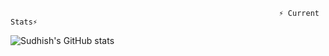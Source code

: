 
                                                                ⚡ Current Stats⚡

![Sudhish's GitHub stats](https://github-readme-stats.vercel.app/api?username=Sudhishhh&hide=contribs,prs)

<!---
skxopw/skxopw is a ✨ special ✨ repository because its `README.md` (this file) appears on your GitHub profile.
You can click the Preview link to take a look at your changes.
--->
